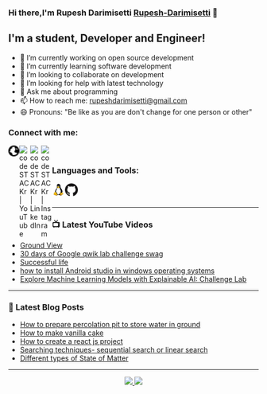 ### Hi there,I'm Rupesh Darimisetti [Rupesh-Darimisetti][website] 👋
<!--
**Rupesh-Darimisetti/Rupesh-Darimisetti** is a ✨ _special_ ✨ repository because its `README.md` (this file) appears on your GitHub profile.

Here are some ideas to get you started:
-->
## I'm a student, Developer and Engineer!
- 🔭 I’m currently working on open source development
- 🌱 I’m currently learning software development
- 👯 I’m looking to collaborate on development
- 🤔 I’m looking for help with latest technology
- 💬 Ask me about programming
- 📫 How to reach me: rupeshdarimisetti@gmail.com
- 😄 Pronouns: "Be like as you are don't change for one person or other"



### Connect with me:

[<img align="left" alt="rupeshdarimisetti.blogspot.com" width="22px" src="https://raw.githubusercontent.com/iconic/open-iconic/master/svg/globe.svg" />][website]
[<img align="left" alt="codeSTACKr | YouTube" width="22px" src="https://cdn.jsdelivr.net/npm/simple-icons@v3/icons/youtube.svg" />][youtube]
[<img align="left" alt="codeSTACKr | LinkedIn" width="22px" src="https://cdn.jsdelivr.net/npm/simple-icons@v3/icons/linkedin.svg" />][linkedin]
[<img align="left" alt="codeSTACKr | Instagram" width="22px" src="https://cdn.jsdelivr.net/npm/simple-icons@v3/icons/instagram.svg" />][instagram]

<br />

### Languages and Tools:

[<img align="left" alt="kali linux" width="26px" src="https://raw.githubusercontent.com/github/explore/78df643247d429f6cc873026c0622819ad797942/topics/linux/linux.png" />][KaliLinuxplaylist]
[<img align="left" alt="git" width="26px" src="https://raw.githubusercontent.com/github/explore/78df643247d429f6cc873026c0622819ad797942/topics/github/github.png" />][Gitplaylist]
<br />
<br />

---

### 📺 Latest YouTube Videos
<!-- YOUTUBE:START -->
- [Ground View](https://www.youtube.com/watch?v=6h22t02YvGQ)
- [30 days of Google qwik lab challenge swag](https://www.youtube.com/watch?v=t_ajuPwi9Uw)
- [Successful life](https://www.youtube.com/watch?v=F3RU7VvCuDw)
- [how to install Android studio  in windows operating systems](https://www.youtube.com/watch?v=Q3y6o6djgSA)
- [Explore Machine Learning Models with Explainable AI: Challenge Lab](https://www.youtube.com/watch?v=JdxSENRPxzQ)
<!-- YOUTUBE:END -->

---

### 📕 Latest Blog Posts
<!-- BLOG-POST-LIST:START -->
- [How to prepare percolation pit to store water in ground](https://rupeshdarimisetti.blogspot.com/2021/06/how-to-prepare-percolation-pit-to-store.html)
- [How to make vanilla cake](https://rupeshdarimisetti.blogspot.com/2021/06/how-to-make-vanilla-cake.html)
- [How to create a react js project](https://rupeshdarimisetti.blogspot.com/2021/05/how-to-create-react-js-project.html)
- [Searching techniques- sequential search or linear search](https://rupeshdarimisetti.blogspot.com/2021/04/searching.html)
- [Different types of State of Matter](https://rupeshdarimisetti.blogspot.com/2020/05/different-types-of-state-of-matter.html)
<!-- BLOG-POST-LIST:END -->

---
<!-- START-SESSION: BLOGSPOT-->
<p align = "center">
  <a href="https://github.com/bislara">
    <img src = "https://github-readme-stats.vercel.app/api?username=Rupesh-Darimisetti&show_icons=true&theme=radical&line_height=27&include_all_commits=false">
  </a>
  <a href="https://github.com/bislara">
    <img src = "https://github-readme-stats.vercel.app/api/top-langs/?username=Rupesh-Darimisetti&theme=radical&hide=jupyter%20notebook&layout=compact&langs_count=8">
  </a>
</p>

[website]: https://rupeshdarimisetti.blogspot.com

[youtube]: https://m.youtube.com/channel/UCWhrD7cOc0aPegU-o8KynqQ
[instagram]: https://instagram.com/rupesh_darimisetti
[linkedin]: https://www.linkedin.com/in/rupesh-darimisetti-4095aa1a9
[KaliLinuxplaylist]: https://www.youtube.com/watch?v=N1ytEMevQtM&list=PLKiQVpW7NL_CILVLaoMK9bLCvk21UgYqw
[Gitplaylist]: https://www.youtube.com/watch?v=xpxlGugmA5M&list=PLKiQVpW7NL_AAv1O191a_AxyY7iDCFx-E
